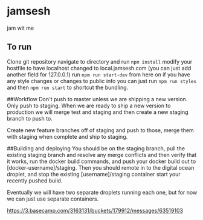 # jamsesh
jam wit me

## To run
Clone git repository
navigate to directory and run `npm install`
modify your hostfile to have localhost changed to local.jamsesh.com (you can just add another field for 127.0.0.1)
run `npm run start-dev`
from here on if you have any style changes or changes to public info you can just run `npm run styles` and then `npm run start` to shortcut the bundling.


##Workflow
Don't push to master unless we are shipping a new version. Only push to staging. When we are ready to ship a new version to production we will merge test and staging and then create a new staging branch to push to.

Create new feature branches off of staging and push to those, merge them with staging when complete and ship to staging.

##Building and deploying
You should be on the staging branch, pull the existing staging branch and resolve any merge conflicts and then verify that it works, run the docker build commands, and push your docker build out to [docker-username]/staging. Then you should remote in to the digital ocean droplet, and stop the existing [username]/staging container start your recently pushed build.

Eventually we will have two separate droplets running each one, but for now we can just use separate containers.

https://3.basecamp.com/3163131/buckets/179912/messages/63519103
